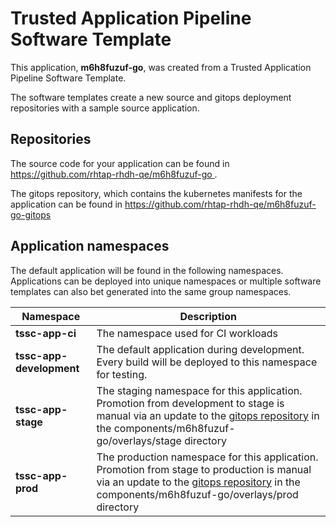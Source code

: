 # Trusted Application Pipeline Software Template

This application, **m6h8fuzuf-go**, was created from a Trusted Application Pipeline Software Template.

The software templates create a new source and gitops deployment repositories with a sample source application. 

## Repositories

The source code for your application can be found in [https://github.com/rhtap-rhdh-qe/m6h8fuzuf-go ](https://github.com/rhtap-rhdh-qe/m6h8fuzuf-go ).
 
The gitops repository, which contains the kubernetes manifests for the application can be found in 
[https://github.com/rhtap-rhdh-qe/m6h8fuzuf-go-gitops ](https://github.com/rhtap-rhdh-qe/m6h8fuzuf-go-gitops ) 

## Application namespaces 

The default application will be found in the following namespaces. Applications can be deployed into unique namespaces or multiple software templates can also bet generated into the same group namespaces.  

|  Namespace   |  Description   |  
| -------- | -------- |
| **tssc-app-ci** | The namespace used for CI workloads |
| **tssc-app-development** | The default application during development. Every build will be deployed to this namespace for testing. |
| **tssc-app-stage** | The staging namespace for this application. Promotion from development to stage is manual via an update to the [gitops repository](https://github.com/rhtap-rhdh-qe/m6h8fuzuf-go-gitops ) in the components/m6h8fuzuf-go/overlays/stage directory |
| **tssc-app-prod** | The production namespace for this application. Promotion from stage to production is manual via an update to the [gitops repository](https://github.com/rhtap-rhdh-qe/m6h8fuzuf-go-gitops ) in the components/m6h8fuzuf-go/overlays/prod directory |
